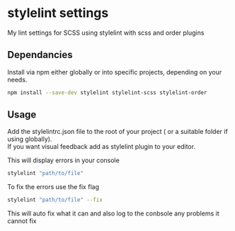 # stylelint settings

My lint settings for SCSS using stylelint with scss and order plugins


## Dependancies

Install via npm either globally or into specific projects, depending on your needs.

```sh
npm install --save-dev stylelint stylelint-scss stylelint-order
```

## Usage

Add the stylelintrc.json file to the root of your project ( or a suitable folder if using globally).  
If you want visual feedback add as stylelint plugin to your editor.  


This will display errors in your console
```sh
stylelint "path/to/file"
```
To fix the errors use the fix flag
```sh
stylelint "path/to/file" --fix
```
This will auto fix what it can and also log to the conbsole any problems it cannot fix

